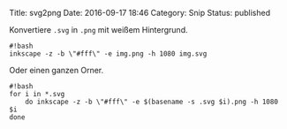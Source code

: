 Title: svg2png
Date: 2016-09-17 18:46
Category: Snip
Status: published

Konvertiere `.svg` in `.png` mit weißem Hintergrund.

    #!bash
    inkscape -z -b \"#fff\" -e img.png -h 1080 img.svg

Oder einen ganzen Orner.

    #!bash
    for i in *.svg
        do inkscape -z -b \"#fff\" -e $(basename -s .svg $i).png -h 1080 $i
    done
